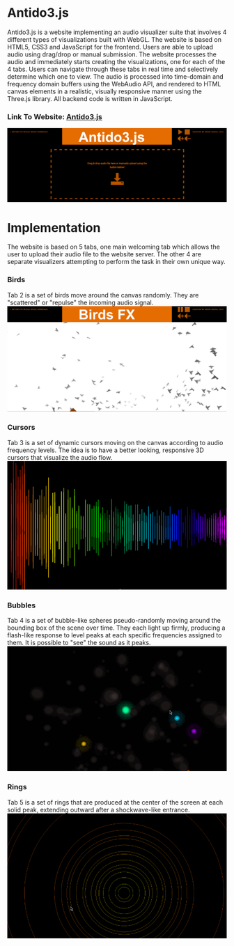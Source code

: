# Antido3.js

Antido3.js is a website implementing an audio visualizer suite that involves 4 different types of visualizations built with WebGL. The website is based on HTML5, CSS3 and JavaScript for the frontend. Users are able to upload audio using drag/drop or manual submission. The website processes the audio and immediately starts creating the visualizations, one for each of the 4 tabs. Users can navigate through these tabs in real time and selectively determine which one to view.  The audio is processed into time-domain and frequency domain buffers using the WebAudio API, and rendered to HTML canvas elements in a realistic, visually responsive manner using the Three.js library. All backend code is written in JavaScript.

### Link To Website: [Antido3.js](http://www.music.mcgill.ca/~akdag/Antido3/antido3.html)

![alt text](https://github.com/nehirakdag/Antido3.js/blob/master/Images/mainpage.png)

# Implementation
The website is based on 5 tabs, one main welcoming tab which allows the user to upload their audio file to the website server. The other 4 are separate visualizers attempting to perform the task in their own unique way. 

### Birds
Tab 2 is a set of birds move around the canvas randomly. They are "scattered" or "repulse" the incoming audio signal.
![alt text](https://github.com/nehirakdag/Antido3.js/blob/master/Images/birds1.png)

### Cursors
Tab 3 is a set of dynamic cursors moving on the canvas according to audio frequency levels. The idea is to have a better looking, responsive 3D cursors that visualize the audio flow.
![alt text](https://github.com/nehirakdag/Antido3.js/blob/master/Images/cursors.gif)

### Bubbles
Tab 4 is a set of bubble-like spheres pseudo-randomly moving around the bounding box of the scene over time. They each light up firmly, producing a flash-like response to level peaks at each specific frequencies assigned to them. It is possible to "see" the sound as it peaks.
![alt text](https://github.com/nehirakdag/Antido3.js/blob/master/Images/bubbles.gif)

### Rings
Tab 5 is a set of rings that are produced at the center of the screen at each solid peak, extending outward after a shockwave-like entrance.
![alt text](https://github.com/nehirakdag/Antido3.js/blob/master/Images/rings.gif)


